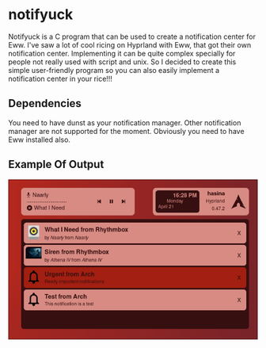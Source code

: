 # notifyuck
Notifyuck is a C program that can be used to create a notification center for Eww.
I've saw a lot of cool ricing on Hyprland with Eww, that got their own notification center.
Implementing it can be quite complex specially for people not really used with script and unix.
So I decided to create this simple user-friendly program so you can also easily implement a notification center in your rice!!!

## Dependencies
You need to have dunst as your notification manager. Other notification manager are not supported for the moment.
Obviously you need to have Eww installed also.

## Example Of Output
![Output Example](images/output_example.png)
